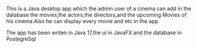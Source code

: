 
This is a Java desktop app which the admin user of a cinema can add in the database the movies,the actors,the directors,and the upcoming Movies of his cinema.Also he can display every movie and etc in the app.

The app has been writen in Java 17,the ui in JavaFX and the database in PostegreSql
